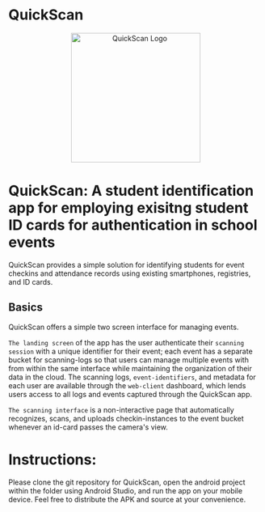 # QuickScan
<p align="center">
<img src="https://github.com/neekonsu/QuickScan/blob/master/app/src/main/res/mipmap-hdpi/icon.png?raw=true" width="256" title="QuickScan Logo"/>
</p>

# QuickScan: A student identification app for employing exisitng student ID cards for authentication in school events

QuickScan provides a simple solution for identifying students for event checkins and attendance records using existing smartphones, registries, and ID cards.


## Basics 

QuickScan offers a simple two screen interface for managing events.

`The landing screen` of the app has the user authenticate their `scanning session` with a unique identifier for their event; each event has a separate bucket for scanning-logs so that users can manage multiple events with from within the same interface while maintaining the organization of their data in the cloud. The scanning logs, `event-identifiers`, and metadata for each user are available through the `web-client` dashboard, which lends users access to all logs and events captured through the QuickScan app.

`The scanning interface` is a non-interactive page that automatically recognizes, scans, and uploads checkin-instances to the event bucket whenever an id-card passes the camera's view.

# Instructions:

Please clone the git repository for QuickScan, open the android project within the folder using Android Studio, and run the app on your mobile device. Feel free to distribute the APK and source at your convenience.
